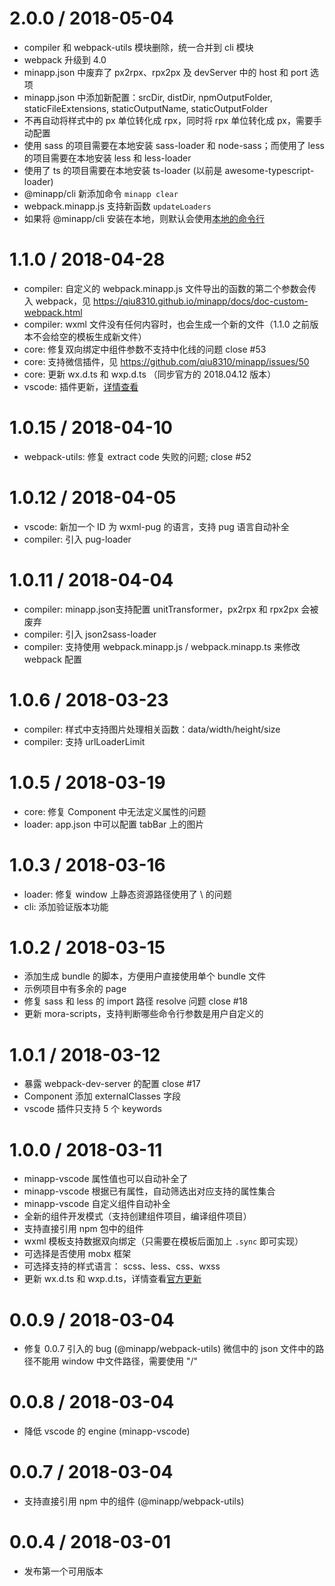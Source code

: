 2.0.0 / 2018-05-04
==================

* compiler 和 webpack-utils 模块删除，统一合并到 cli 模块
* webpack 升级到 4.0
* minapp.json 中废弃了 px2rpx、rpx2px 及 devServer 中的 host 和 port 选项
* minapp.json 中添加新配置：srcDir, distDir, npmOutputFolder, staticFileExtensions, staticOutputName, staticOutputFolder
* 不再自动将样式中的 px 单位转化成 rpx，同时将 rpx 单位转化成 px，需要手动配置
* 使用 sass 的项目需要在本地安装 sass-loader 和 node-sass；而使用了 less 的项目需要在本地安装 less 和 less-loader
* 使用了 ts 的项目需要在本地安装 ts-loader (以前是 awesome-typescript-loader)
* @minapp/cli 新添加命令 `minapp clear`
* webpack.minapp.js 支持新函数 `updateLoaders`
* 如果将 @minapp/cli 安装在本地，则默认会使用[本地的命令行](https://github.com/qiu8310/minapp/issues/58)


1.1.0 / 2018-04-28
==================

* compiler: 自定义的 webpack.minapp.js 文件导出的函数的第二个参数会传入 webpack，见 https://qiu8310.github.io/minapp/docs/doc-custom-webpack.html
* compiler: wxml 文件没有任何内容时，也会生成一个新的文件（1.1.0 之前版本不会给空的模板生成新文件）
* core: 修复双向绑定中组件参数不支持中化线的问题 close #53
* core: 支持微信插件，见 https://github.com/qiu8310/minapp/issues/50
* core: 更新 wx.d.ts 和 wxp.d.ts （同步官方的 2018.04.12 版本）
* vscode: 插件更新，[详情查看](https://github.com/qiu8310/minapp/blob/master/packages/minapp-vscode/CHANGELOG.md)

1.0.15 / 2018-04-10
==================

* webpack-utils: 修复 extract code 失败的问题; close #52

1.0.12 / 2018-04-05
==================

* vscode: 新加一个 ID 为 wxml-pug 的语言，支持 pug 语言自动补全
* compiler: 引入 pug-loader

1.0.11 / 2018-04-04
==================

* compiler: minapp.json支持配置 unitTransformer，px2rpx 和 rpx2px 会被废弃
* compiler: 引入 json2sass-loader
* compiler: 支持使用 webpack.minapp.js / webpack.minapp.ts 来修改 webpack 配置

1.0.6 / 2018-03-23
==================

* compiler: 样式中支持图片处理相关函数：data/width/height/size
* compiler: 支持 urlLoaderLimit

1.0.5 / 2018-03-19
==================

* core: 修复 Component 中无法定义属性的问题
* loader: app.json 中可以配置 tabBar 上的图片


1.0.3 / 2018-03-16
==================

* loader: 修复 window 上静态资源路径使用了 \ 的问题
* cli: 添加验证版本功能


1.0.2 / 2018-03-15
==================

* 添加生成 bundle 的脚本，方便用户直接使用单个 bundle 文件
* 示例项目中有多余的 page
* 修复 sass 和 less 的 import 路径 resolve 问题 close #18
* 更新 mora-scripts，支持判断哪些命令行参数是用户自定义的

1.0.1 / 2018-03-12
==================

* 暴露 webpack-dev-server 的配置 close #17
* Component 添加 externalClasses 字段
* vscode 插件只支持 5 个 keywords

1.0.0 / 2018-03-11
==================

* minapp-vscode 属性值也可以自动补全了
* minapp-vscode 根据已有属性，自动筛选出对应支持的属性集合
* minapp-vscode 自定义组件自动补全
* 全新的组件开发模式（支持创建组件项目，编译组件项目）
* 支持直接引用 npm 包中的组件
* wxml 模板支持数据双向绑定（只需要在模板后面加上 `.sync` 即可实现）
* 可选择是否使用 mobx 框架
* 可选择支持的样式语言： scss、less、css、wxss
* 更新 wx.d.ts 和 wxp.d.ts，详情查看[官方更新](https://mp.weixin.qq.com/debug/wxadoc/dev/devtools/uplog.html#20180307-%E5%9F%BA%E7%A1%80%E5%BA%93%E6%9B%B4%E6%96%B0-1992)


0.0.9 / 2018-03-04
==================

* 修复 0.0.7 引入的 bug (@minapp/webpack-utils)
  微信中的 json 文件中的路径不能用 window 中文件路径，需要使用 "/"


0.0.8 / 2018-03-04
==================

* 降低 vscode 的 engine (minapp-vscode)


0.0.7 / 2018-03-04
==================

* 支持直接引用 npm 中的组件 (@minapp/webpack-utils)


0.0.4 / 2018-03-01
==================

* 发布第一个可用版本
